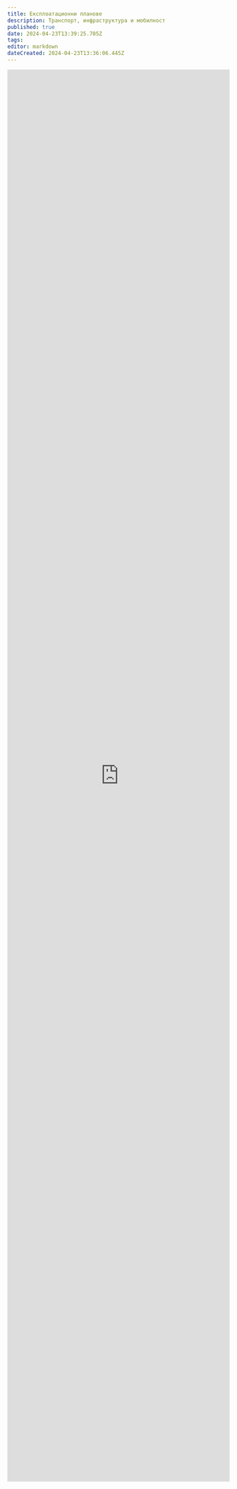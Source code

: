 ```yaml
---
title: Експлоатационни планове
description: Транспорт, инфраструктура и мобилност
published: true
date: 2024-04-23T13:39:25.705Z
tags: 
editor: markdown
dateCreated: 2024-04-23T13:36:06.445Z
---
```


<iframe src="https://sofia.walnutphp.com/explans" title="Разписания" scrolling="no" frameborder="0" style="width: 100%; min-height: 80vh"></iframe>